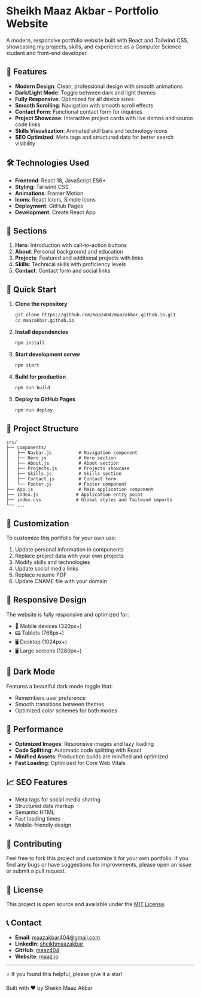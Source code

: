 # Sheikh Maaz Akbar - Portfolio Website

A modern, responsive portfolio website built with React and Tailwind CSS, showcasing my projects, skills, and experience as a Computer Science student and front-end developer.

## 🚀 Features

- **Modern Design**: Clean, professional design with smooth animations
- **Dark/Light Mode**: Toggle between dark and light themes
- **Fully Responsive**: Optimized for all device sizes
- **Smooth Scrolling**: Navigation with smooth scroll effects
- **Contact Form**: Functional contact form for inquiries
- **Project Showcase**: Interactive project cards with live demos and source code links
- **Skills Visualization**: Animated skill bars and technology icons
- **SEO Optimized**: Meta tags and structured data for better search visibility

## 🛠️ Technologies Used

- **Frontend**: React 18, JavaScript ES6+
- **Styling**: Tailwind CSS
- **Animations**: Framer Motion
- **Icons**: React Icons, Simple Icons
- **Deployment**: GitHub Pages
- **Development**: Create React App

## 🎨 Sections

1. **Hero**: Introduction with call-to-action buttons
2. **About**: Personal background and education
3. **Projects**: Featured and additional projects with links
4. **Skills**: Technical skills with proficiency levels
5. **Contact**: Contact form and social links

## 🚀 Quick Start

1. **Clone the repository**
   ```bash
   git clone https://github.com/maaz404/maazakbar.github.io.git
   cd maazakbar.github.io
   ```

2. **Install dependencies**
   ```bash
   npm install
   ```

3. **Start development server**
   ```bash
   npm start
   ```

4. **Build for production**
   ```bash
   npm run build
   ```

5. **Deploy to GitHub Pages**
   ```bash
   npm run deploy
   ```

## 📁 Project Structure

```
src/
├── components/
│   ├── Navbar.js          # Navigation component
│   ├── Hero.js            # Hero section
│   ├── About.js           # About section
│   ├── Projects.js        # Projects showcase
│   ├── Skills.js          # Skills section
│   ├── Contact.js         # Contact form
│   └── Footer.js          # Footer component
├── App.js                 # Main application component
├── index.js              # Application entry point
├── index.css             # Global styles and Tailwind imports
└── ...
```

## 🎯 Customization

To customize this portfolio for your own use:

1. Update personal information in components
2. Replace project data with your own projects
3. Modify skills and technologies
4. Update social media links
5. Replace resume PDF
6. Update CNAME file with your domain

## 📱 Responsive Design

The website is fully responsive and optimized for:
- 📱 Mobile devices (320px+)
- 📟 Tablets (768px+)
- 🖥️ Desktop (1024px+)
- 🖥️ Large screens (1280px+)

## 🌙 Dark Mode

Features a beautiful dark mode toggle that:
- Remembers user preference
- Smooth transitions between themes
- Optimized color schemes for both modes

## 🔧 Performance

- **Optimized Images**: Responsive images and lazy loading
- **Code Splitting**: Automatic code splitting with React
- **Minified Assets**: Production builds are minified and optimized
- **Fast Loading**: Optimized for Core Web Vitals

## 📈 SEO Features

- Meta tags for social media sharing
- Structured data markup
- Semantic HTML
- Fast loading times
- Mobile-friendly design

## 🤝 Contributing

Feel free to fork this project and customize it for your own portfolio. If you find any bugs or have suggestions for improvements, please open an issue or submit a pull request.

## 📄 License

This project is open source and available under the [MIT License](LICENSE).

## 📞 Contact

- **Email**: maazakbar404@gmail.com
- **LinkedIn**: [sheikhmaazakbar](https://www.linkedin.com/in/sheikhmaazakbar/)
- **GitHub**: [maaz404](https://github.com/maaz404)
- **Website**: [maaz.io](https://maaz.io)

---

⭐ If you found this helpful, please give it a star!

Built with ❤️ by Sheikh Maaz Akbar